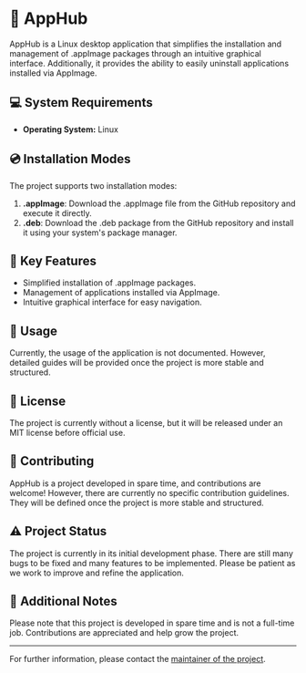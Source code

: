 # 🚀 AppHub

AppHub is a Linux desktop application that simplifies the installation and management of .appImage packages through an intuitive graphical interface. Additionally, it provides the ability to easily uninstall applications installed via AppImage.

## 💻 System Requirements
- **Operating System:** Linux

## 💿 Installation Modes
The project supports two installation modes:
1. **.appImage**: Download the .appImage file from the GitHub repository and execute it directly.
2. **.deb**: Download the .deb package from the GitHub repository and install it using your system's package manager.

## 🌟 Key Features
- Simplified installation of .appImage packages.
- Management of applications installed via AppImage.
- Intuitive graphical interface for easy navigation.

## 📖 Usage
Currently, the usage of the application is not documented. However, detailed guides will be provided once the project is more stable and structured.

## 📝 License
The project is currently without a license, but it will be released under an MIT license before official use.

## 🤝 Contributing
AppHub is a project developed in spare time, and contributions are welcome! However, there are currently no specific contribution guidelines. They will be defined once the project is more stable and structured.

## ⚠️ Project Status
The project is currently in its initial development phase. There are still many bugs to be fixed and many features to be implemented. Please be patient as we work to improve and refine the application.

## 📌 Additional Notes
Please note that this project is developed in spare time and is not a full-time job. Contributions are appreciated and help grow the project.

---

For further information, please contact the [maintainer of the project](mailto:francesco.gaglione.p@gmail.com).
